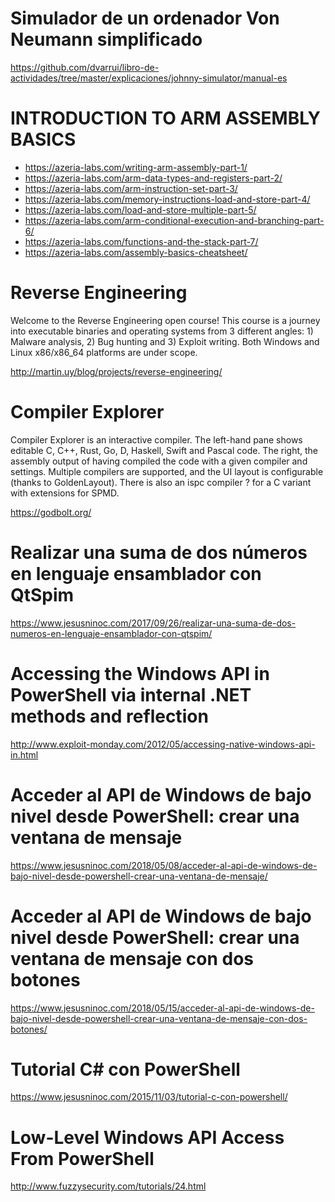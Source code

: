 # Simulador de un ordenador Von Neumann simplificado
https://github.com/dvarrui/libro-de-actividades/tree/master/explicaciones/johnny-simulator/manual-es

# INTRODUCTION TO ARM ASSEMBLY BASICS
* https://azeria-labs.com/writing-arm-assembly-part-1/
* https://azeria-labs.com/arm-data-types-and-registers-part-2/
* https://azeria-labs.com/arm-instruction-set-part-3/
* https://azeria-labs.com/memory-instructions-load-and-store-part-4/
* https://azeria-labs.com/load-and-store-multiple-part-5/
* https://azeria-labs.com/arm-conditional-execution-and-branching-part-6/
* https://azeria-labs.com/functions-and-the-stack-part-7/
* https://azeria-labs.com/assembly-basics-cheatsheet/

# Reverse Engineering
Welcome to the Reverse Engineering open course! This course is a journey into executable binaries and operating systems from 3 different angles: 1) Malware analysis, 2) Bug hunting and 3) Exploit writing. Both  Windows and Linux x86/x86_64 platforms are under scope.

http://martin.uy/blog/projects/reverse-engineering/

# Compiler Explorer
Compiler Explorer is an interactive compiler. The left-hand pane shows editable C, C++, Rust, Go, D, Haskell, Swift and Pascal code. The right, the assembly output of having compiled the code with a given compiler and settings. Multiple compilers are supported, and the UI layout is configurable (thanks to GoldenLayout). There is also an ispc compiler ? for a C variant with extensions for SPMD.

https://godbolt.org/

# Realizar una suma de dos números en lenguaje ensamblador con QtSpim
https://www.jesusninoc.com/2017/09/26/realizar-una-suma-de-dos-numeros-en-lenguaje-ensamblador-con-qtspim/

# Accessing the Windows API in PowerShell via internal .NET methods and reflection
http://www.exploit-monday.com/2012/05/accessing-native-windows-api-in.html

# Acceder al API de Windows de bajo nivel desde PowerShell: crear una ventana de mensaje
https://www.jesusninoc.com/2018/05/08/acceder-al-api-de-windows-de-bajo-nivel-desde-powershell-crear-una-ventana-de-mensaje/

# Acceder al API de Windows de bajo nivel desde PowerShell: crear una ventana de mensaje con dos botones
https://www.jesusninoc.com/2018/05/15/acceder-al-api-de-windows-de-bajo-nivel-desde-powershell-crear-una-ventana-de-mensaje-con-dos-botones/

# Tutorial C# con PowerShell
https://www.jesusninoc.com/2015/11/03/tutorial-c-con-powershell/

# Low-Level Windows API Access From PowerShell
http://www.fuzzysecurity.com/tutorials/24.html
